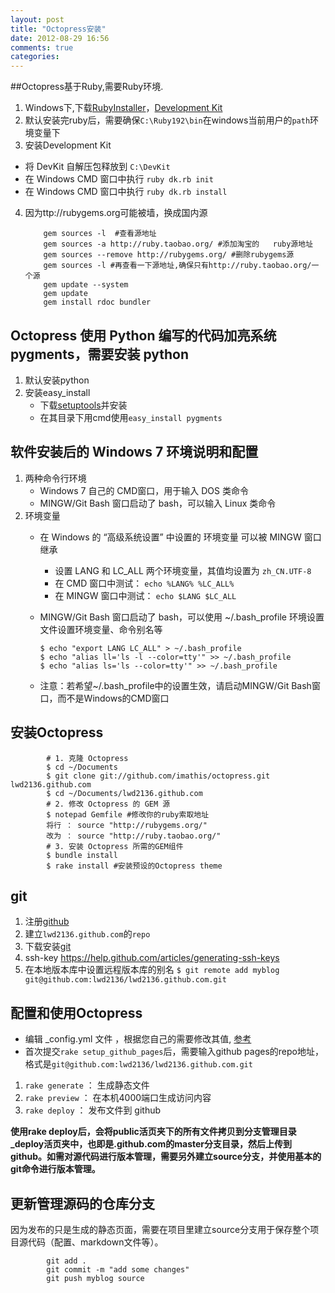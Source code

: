 ```yaml
---
layout: post
title: "Octopress安装"
date: 2012-08-29 16:56
comments: true
categories: 
---
```

##Octopress基于Ruby,需要Ruby环境.
1.  Windows下,下载[RubyInstaller](http://rubyforge.org/frs/?group_id=167)，[Development Kit](https://github.com/oneclick/rubyinstaller/wiki/development-kit)
2.  默认安装完ruby后，需要确保`C:\Ruby192\bin`在windows当前用户的`path`环境变量下
3.  安装Development Kit
*   将 DevKit 自解压包释放到 `C:\DevKit` 
*   在 Windows CMD 窗口中执行 `ruby dk.rb init`
*   在 Windows CMD 窗口中执行 `ruby dk.rb install`
4.  因为ttp://rubygems.org可能被墙，换成国内源

            gem sources -l  #查看源地址
            gem sources -a http://ruby.taobao.org/ #添加淘宝的   ruby源地址
            gem sources --remove http://rubygems.org/ #删除rubygems源
            gem sources -l #再查看一下源地址,确保只有http://ruby.taobao.org/一个源
            gem update --system
            gem update
            gem install rdoc bundler


## Octopress 使用 Python 编写的代码加亮系统 pygments，需要安装 python
1.  默认安装python
2.  安装easy_install
    *   下载[setuptools](http://pypi.python.org/pypi/setuptools)并安装
    *   在其目录下用cmd使用`easy_install pygments`

## 软件安装后的 Windows 7 环境说明和配置
1.  两种命令行环境 
    *   Windows 7 自己的 CMD窗口，用于输入 DOS 类命令
    *   MINGW/Git Bash 窗口启动了 bash，可以输入 Linux 类命令
2.  环境变量
    *   在 Windows 的 “高级系统设置” 中设置的 环境变量 可以被 MINGW 窗口继承
        *  设置 LANG 和 LC_ALL 两个环境变量，其值均设置为 `zh_CN.UTF-8`
        *  在 CMD 窗口中测试： `echo %LANG% %LC_ALL%`
        *  在 MINGW 窗口中测试： `echo $LANG $LC_ALL`
    *   MINGW/Git Bash 窗口启动了 bash，可以使用 ~/.bash_profile 环境设置文件设置环境变量、命令别名等

            $ echo "export LANG LC_ALL" > ~/.bash_profile
            $ echo "alias ll='ls -l --color=tty'" >> ~/.bash_profile
            $ echo "alias ls='ls --color=tty'" >> ~/.bash_profile

    *   注意：若希望~/.bash_profile中的设置生效，请启动MINGW/Git Bash窗口，而不是Windows的CMD窗口

## 安装Octopress

            # 1. 克隆 Octopress
            $ cd ~/Documents
            $ git clone git://github.com/imathis/octopress.git lwd2136.github.com
            $ cd ~/Documents/lwd2136.github.com
            # 2. 修改 Octopress 的 GEM 源
            $ notepad Gemfile #修改你的ruby索取地址
            将行 ： source "http://rubygems.org/"
            改为 ： source "http://ruby.taobao.org/"
            # 3. 安装 Octopress 所需的GEM组件
            $ bundle install
            $ rake install #安装预设的Octopress theme

##    git
1.  注册[github](https://github.com/)
2.  建立`lwd2136.github.com`的`repo`
3.  下载安装[git](http://git-scm.com/downloads)
4.  ssh-key
https://help.github.com/articles/generating-ssh-keys
5.  在本地版本库中设置远程版本库的别名
`$ git remote add myblog git@github.com:lwd2136/lwd2136.github.com.git`

## 配置和使用Octopress
*   编辑 _config.yml 文件 ，根据您自己的需要修改其值, [参考](http://octopress.org/docs/configuring/)
*   首次提交`rake setup_github_pages`后，需要输入github pages的repo地址，格式是`git@github.com:lwd2136/lwd2136.github.com.git`
1.  `rake generate` ： 生成静态文件
2.  `rake preview` ： 在本机4000端口生成访问内容
3.  `rake deploy` ： 发布文件到 github

**使用rake deploy后，会将public活页夹下的所有文件拷贝到分支管理目录_deploy活页夹中，也即是<yourname>.github.com的master分支目录，然后上传到github。如需对源代码进行版本管理，需要另外建立source分支，并使用基本的git命令进行版本管理。**

## 更新管理源码的仓库分支
因为发布的只是生成的静态页面，需要在项目里建立source分支用于保存整个项目源代码（配置、markdown文件等）。

            git add .
            git commit -m "add some changes"
            git push myblog source
